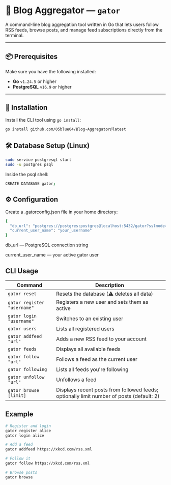 # 🐊 Blog Aggregator — `gator`

A command-line blog aggregation tool written in Go that lets users follow RSS feeds, browse posts, and manage feed subscriptions directly from the terminal.

---

## 📦 Prerequisites

Make sure you have the following installed:

- **Go** `v1.24.5` or higher  
- **PostgreSQL** `v16.9` or higher  

---

## 🚀 Installation

Install the CLI tool using `go install`:

```bash
go install github.com/05blue04/Blog-Aggregator@latest
```
## 🛠️ Database Setup (Linux)

```bash
sudo service postgresql start
sudo -u postgres psql
```
Inside the psql shell:
```bash
CREATE DATABASE gator;
```

## ⚙️ Configuration
Create a .gatorconfig.json file in your home directory:

```bash
{
  "db_url": "postgres://postgres:postgres@localhost:5432/gator?sslmode=disable",
  "current_user_name": "your_username"
}
```
db_url — PostgreSQL connection string

current_user_name — your active gator user

## CLI Usage
| Command                     | Description                                  |
| --------------------------- | -------------------------------------------- |
| `gator reset`               | Resets the database (⚠️ deletes all data)    |
| `gator register "username"` | Registers a new user and sets them as active |
| `gator login "username"`    | Switches to an existing user                 |
| `gator users`               | Lists all registered users                   |
| `gator addfeed "url"`       | Adds a new RSS feed to your account          |
| `gator feeds`               | Displays all available feeds                 |
| `gator follow "url"`        | Follows a feed as the current user           |
| `gator following`           | Lists all feeds you're following             |
| `gator unfollow "url"`      | Unfollows a feed                             |
| `gator browse [limit]`       | Displays recent posts from followed feeds; optionally limit number of posts (default: 2) |

## Example
```bash
# Register and login
gator register alice
gator login alice

# Add a feed
gator addfeed https://xkcd.com/rss.xml

# Follow it
gator follow https://xkcd.com/rss.xml

# Browse posts
gator browse

```